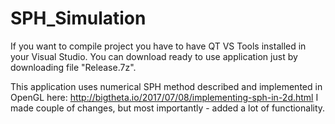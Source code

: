 # SPH_Simulation

If you want to compile project you have to have QT VS Tools installed in your Visual Studio.
You can download ready to use application just by downloading file "Release.7z".

This application uses numerical SPH method described and implemented in OpenGL here:
http://bigtheta.io/2017/07/08/implementing-sph-in-2d.html
I made couple of changes, but most importantly - added a lot of functionality.
